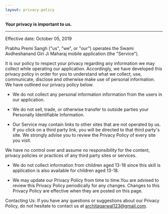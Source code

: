 ```yaml
---
layout: privacy-policy
---
```


**Your privacy is important to us.**

* * *
Effective date: October 05, 2019

Prabhu Premi Sangh ("us", "we", or "our") operates the Swami Avdheshanand Giri Ji Maharaj mobile application (the "Service").

It is our policy to respect your privacy regarding any information we may collect while operating our application. Accordingly, we have developed this privacy policy in order for you to understand what we collect, use, communicate, disclose and otherwise make use of personal information. We have outlined our privacy policy below.

*   We do not collect any personal information information from the users in our application.

*   We do not sell, trade, or otherwise transfer to outside parties your Personally Identifiable Information.

*   Our Service may contain links to other sites that are not operated by us. If you click on a third party link, you will be directed to that third party's site. We strongly advise you to review the Privacy Policy of every site you visit.

We have no control over and assume no responsibility for the content, privacy policies or practices of any third party sites or services.

*   We do not collect information from children aged 13-18 since this skill is application is also available for children aged 13-18.

*   We may update our Privacy Policy from time to time.You are advised to review this Privacy Policy periodically for any changes. Changes to this Privacy Policy are effective when they are posted on this page.

Contacting Us:
If you have any questions or suggestions about our Privacy Policy, do not hesitate to contact us at architagarwal123@gmail.com.
      
